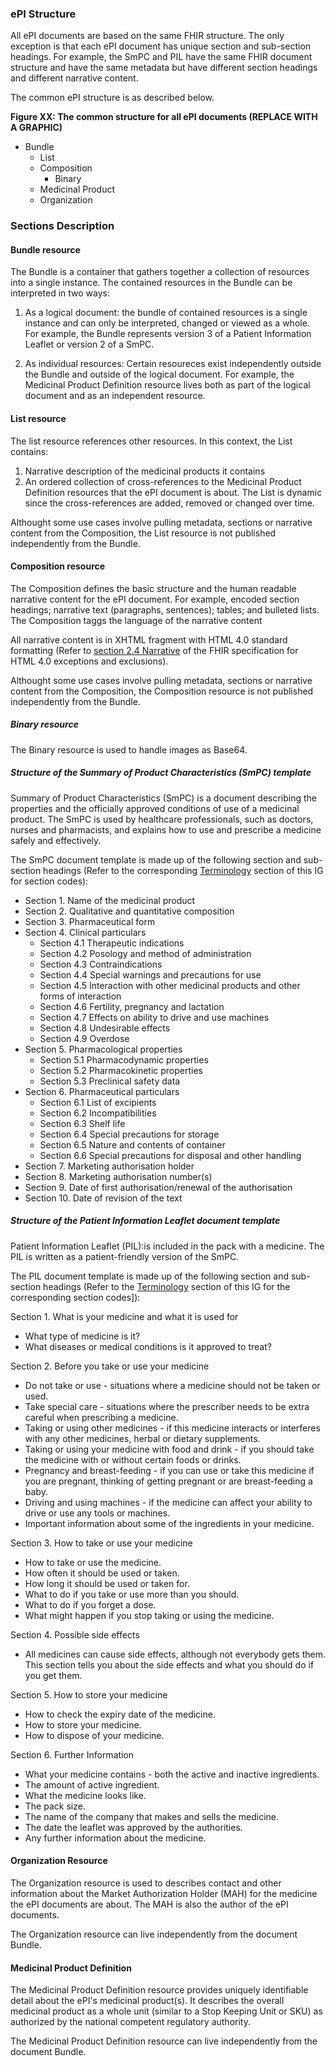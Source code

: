 ### ePI Structure

All ePI documents are based on the same FHIR structure. The only exception is that each ePI document has unique section and sub-section headings. For example, the SmPC and PIL have the same FHIR document structure and have the same metadata but have different section headings and different narrative content.

The common ePI structure is as described below.

**Figure XX: The common structure for all ePI documents (REPLACE WITH A GRAPHIC)**
- Bundle
  - List
  - Composition
    - Binary
  - Medicinal Product
  - Organization

### Sections Description
#### Bundle resource
The Bundle is a container that gathers together a collection of resources into a single instance. The contained resources in the Bundle can be interpreted in two ways:

1. As a logical document: the bundle of contained resources is a single instance and can only be interpreted, changed or viewed as a whole. For example, the Bundle represents version 3 of a Patient Information Leaflet or version 2 of a SmPC.

2. As individual resources: Certain resoureces exist independently outside the Bundle and outside of the logical document. For example, the Medicinal Product Definition resource lives both as part of the logical document and as an independent resource. 

#### List resource
The list resource references other resources. In this context, the List contains:
1. Narrative description of the medicinal products it contains
2. An ordered collection of cross-references to the Medicinal Product Definition resources that the ePI document is about. The List is dynamic since the cross-references are added, removed or changed over time.

Althought some use cases involve pulling metadata, sections or narrative content from the Composition, the List resource is not published independently from the Bundle.

#### Composition resource
The Composition defines the basic structure and the human readable narrative content for the ePI document. For example, encoded section headings; narrative text (paragraphs, sentences); tables; and bulleted lists. The Composition taggs the language of the narrative content

All narrative content is in XHTML fragment with HTML 4.0 standard formatting (Refer to [section 2.4 Narrative](http://build.fhir.org/narrative.html#xhtml) of the FHIR specification for HTML 4.0 exceptions and exclusions). 

Althought some use cases involve pulling metadata, sections or narrative content from the Composition, the Composition resource is not published independently from the Bundle.

##### Binary resource
The Binary resource is used to handle images as Base64.

##### Structure of the Summary of Product Characteristics (SmPC) template

Summary of Product Characteristics (SmPC) is a document describing the properties and the officially approved conditions of use of a medicinal product. The SmPC is used by healthcare professionals, such as doctors, nurses and pharmacists, and explains how to use and prescribe a medicine safely and effectively.

The SmPC document template is made up of the following section and sub-section headings (Refer to the corresponding [Terminology](http://build.fhir.org/ig/hl7-eu/gravitate-health/terminology.html) section of this IG for section codes):

- Section 1. Name of the medicinal product
- Section 2. Qualitative and quantitative composition
- Section 3. Pharmaceutical form
- Section 4. Clinical particulars
  - Section 4.1 Therapeutic indications
  - Section 4.2 Posology and method of administration
  - Section 4.3 Contraindications
  - Section 4.4 Special warnings and precautions for use
  - Section 4.5 Interaction with other medicinal products and other forms of interaction
  - Section 4.6 Fertility, pregnancy and lactation
  - Section 4.7 Effects on ability to drive and use machines
  - Section 4.8 Undesirable effects
  - Section 4.9 Overdose
- Section 5. Pharmacological properties
  - Section 5.1 Pharmacodynamic properties
  - Section 5.2 Pharmacokinetic properties
  - Section 5.3 Preclinical safety data
- Section 6. Pharmaceutical particulars
  - Section 6.1 List of excipients
  - Section 6.2 Incompatibilities
  - Section 6.3 Shelf life
  - Section 6.4 Special precautions for storage
  - Section 6.5 Nature and contents of container
  - Section 6.6 Special precautions for disposal and other handling
- Section 7. Marketing authorisation holder
- Section 8. Marketing authorisation number(s)
- Section 9. Date of first authorisation/renewal of the authorisation
- Section 10. Date of revision of the text


##### Structure of the Patient Information Leaflet document template

Patient Information Leaflet (PIL):is included in the pack with a medicine. The PIL is written as a patient-friendly version of the SmPC.

The PIL document template is made up of the following section and sub-section headings (Refer to the [Terminology](http://build.fhir.org/ig/hl7-eu/gravitate-health/terminology.html) section of this IG for the corresponding section codes]):

Section 1. What is your medicine and what it is used for
-	What type of medicine is it?
-	What diseases or medical conditions is it approved to treat?

Section 2. Before you take or use your medicine
-	Do not take or use - situations where a medicine should not be taken or used.
-	Take special care - situations where the prescriber needs to be extra careful when prescribing a medicine.
-	Taking or using other medicines - if this medicine interacts or interferes with any other medicines, herbal or dietary supplements.
-	Taking or using your medicine with food and drink - if you should take the medicine with or without certain foods or drinks.
-	Pregnancy and breast-feeding - if you can use or take this medicine if you are pregnant, thinking of getting pregnant or are breast-feeding a baby.
-	Driving and using machines - if the medicine can affect your ability to drive or use any tools or machines.
-	Important information about some of the ingredients in your medicine.

Section 3. How to take or use your medicine
-	How to take or use the medicine.
-	How often it should be used or taken.
-	How long it should be used or taken for.
-	What to do if you take or use more than you should.
-	What to do if you forget a dose.
-	What might happen if you stop taking or using the medicine.

Section 4. Possible side effects
-	All medicines can cause side effects, although not everybody gets them. This section tells you about the side effects and what you should do if you get them.

Section 5. How to store your medicine
-	How to check the expiry date of the medicine.
-	How to store your medicine.
-	How to dispose of your medicine.

Section 6. Further Information
-	What your medicine contains - both the active and inactive ingredients.
-	The amount of active ingredient.
-	What the medicine looks like.
-	The pack size.
-	The name of the company that makes and sells the medicine.
-	The date the leaflet was approved by the authorities.
-	Any further information about the medicine.

#### Organization Resource
The Organization resource is used to describes contact and other information about the Market Authorization Holder (MAH) for the medicine the ePI documents are about. The MAH is also the author of the ePI documents.

The Organization resource can live independently from the document Bundle.

#### Medicinal Product Definition

The Medicinal Product Definition resource provides uniquely identifiable detail about the ePI's medicinal product(s). It describes the overall medicinal product as a whole unit (similar to a Stop Keeping Unit or SKU) as authorized by the national competent regulatory authority.

The Medicinal Product Definition resource can live independently from the document Bundle.
